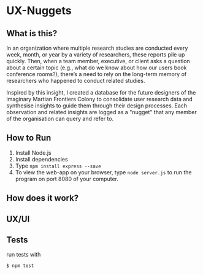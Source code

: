 # UX-Nuggets
 
## What is this?
In an organization where multiple research studies are conducted every week, month, or year by a variety of researchers, these reports pile up quickly. Then, when a team member, executive, or client asks a question about a certain topic (e.g., what do we know about how our users book conference rooms?), there’s a need to rely on the long-term memory of researchers who happened to conduct related studies. 

Inspired by this insight, I created a database for the future designers of the imaginary Martian Frontiers Colony to consolidate user research data and synthesise insights to guide them through their design processes. Each observation and related insights are logged as a "nugget" that any member of the organisation can query and refer to.

## How to Run
1. Install Node.js
2. Install dependencies
3. Type `npm install express --save`
4. To view the web-app on your browser, type `node server.js` to run the program on port 8080 of your computer. 

## How does it work?

## UX/UI

## Tests
run tests with 
```command line
$ npm test

```